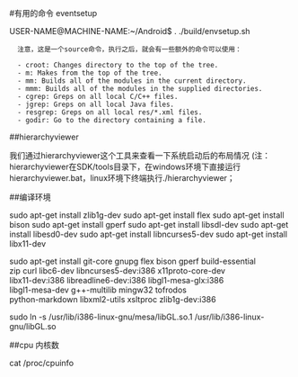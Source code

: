 #有用的命令 eventsetup

USER-NAME@MACHINE-NAME:~/Android$ .  ./build/envsetup.sh

      注意，这是一个source命令，执行之后，就会有一些额外的命令可以使用：

      - croot: Changes directory to the top of the tree.
      - m: Makes from the top of the tree.
      - mm: Builds all of the modules in the current directory.
      - mmm: Builds all of the modules in the supplied directories.
      - cgrep: Greps on all local C/C++ files.
      - jgrep: Greps on all local Java files.
      - resgrep: Greps on all local res/*.xml files.
      - godir: Go to the directory containing a file.

##hierarchyviewer


我们通过hierarchyviewer这个工具来查看一下系统启动后的布局情况
(注：hierarchyviewer在SDK/tools目录下，在windows环境下直接运行hierarchyviewer.bat，linux环境下终端执行./hierarchyviewer；

##编译环境

sudo apt-get install zlib1g-dev
sudo apt-get install flex
sudo apt-get install bison
sudo apt-get install gperf
sudo apt-get install libsdl-dev
sudo apt-get install libesd0-dev
sudo apt-get install libncurses5-dev
sudo apt-get install libx11-dev


sudo apt-get install git-core gnupg flex bison gperf build-essential \
  zip curl libc6-dev libncurses5-dev:i386 x11proto-core-dev \
  libx11-dev:i386 libreadline6-dev:i386 libgl1-mesa-glx:i386 \
  libgl1-mesa-dev g++-multilib mingw32 tofrodos \
  python-markdown libxml2-utils xsltproc zlib1g-dev:i386

sudo ln -s /usr/lib/i386-linux-gnu/mesa/libGL.so.1 /usr/lib/i386-linux-gnu/libGL.so


##cpu 内核数

cat /proc/cpuinfo
